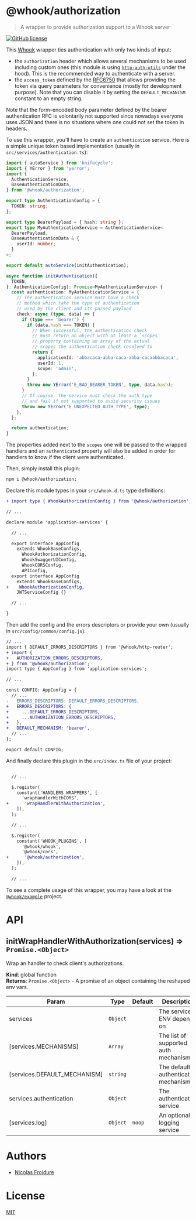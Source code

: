 [//]: # ( )
[//]: # (This file is automatically generated by a `metapak`)
[//]: # (module. Do not change it  except between the)
[//]: # (`content:start/end` flags, your changes would)
[//]: # (be overridden.)
[//]: # ( )
# @whook/authorization
> A wrapper to provide authorization support to a Whook server

[![GitHub license](https://img.shields.io/badge/license-MIT-blue.svg)](https://github.com/nfroidure/whook/blob/main/packages/whook-authorization/LICENSE)


[//]: # (::contents:start)

This [Whook](https://github.com/nfroidure/whook) wrapper ties authentication
with only two kinds of input:

- the `authorization` header which allows several mechanisms to be used
  including custom ones (this module is using
  [`http-auth-utils`](https://www.npmjs.com/package/http-auth-utils) under the
  hood). This is the recommended way to authenticate with a server.
- the `access_token` defined by the
  [RFC6750](https://tools.ietf.org/html/rfc6750#page-6) that allows providing
  the token via query parameters for convenience (mostly for development
  purpose). Note that you can disable it by setting the `DEFAULT_MECHANISM`
  constant to an empty string.

Note that the form-encoded body parameter defined by the bearer authentication
RFC is volontarily not supported since nowadays everyone uses JSON and there is
no situations where one could not set the token in headers.

To use this wrapper, you'll have to create an `authentication` service. Here is
a simple unique token based implementation (usually in
`src/services/authentication.ts`):

```ts
import { autoService } from 'knifecycle';
import { YError } from 'yerror';
import {
  AuthenticationService,
  BaseAuthenticationData,
} from '@whook/authorization';

export type AuthenticationConfig = {
  TOKEN: string;
};

export type BearerPayload = { hash: string };
export type MyAuthenticationService = AuthenticationService<
  BearerPayload,
  BaseAuthenticationData & {
    userId: number;
  }
>;

export default autoService(initAuthentication);

async function initAuthentication({
  TOKEN,
}: AuthenticationConfig): Promise<MyAuthenticationService> {
  const authentication: MyAuthenticationService = {
    // The authentication service must have a check
    // method which take the type of authentication
    // used by the client and its parsed payload
    check: async (type, data) => {
      if (type === 'bearer') {
        if (data.hash === TOKEN) {
          // When successful, the authentication check
          // must return an object with at least a `scopes`
          // property containing an array of the actual
          // scopes the authentication check resolved to
          return {
            applicationId: 'abbacaca-abba-caca-abba-cacaabbacaca',
            userId: 1,
            scope: 'admin',
          };
        }
        throw new YError('E_BAD_BEARER_TOKEN', type, data.hash);
      }
      // Of course, the service must check the auth type
      // and fail if not supported to avoid security issues
      throw new YError('E_UNEXPECTED_AUTH_TYPE', type);
    },
  };

  return authentication;
}
```

The properties added next to the `scopes` one will be passed to the wrapped
handlers and an `authenticated` property will also be added in order for
handlers to know if the client were authenticated.

Then, simply install this plugin:
```sh
npm i @whook/authorization;
```

Declare this module types in your `src/whook.d.ts` type definitions:

```diff
+ import type { WhookAuthorizationConfig } from '@whook/authorization';

// ...

declare module 'application-services' {

  // ...

  export interface AppConfig
    extends WhookBaseConfigs,
      WhookAuthorizationConfig,
      WhookSwaggerUIConfig,
      WhookCORSConfig,
      APIConfig,
  export interface AppConfig
    extends WhookBaseConfigs,
+    WhookAuthorizationConfig,
    JWTServiceConfig {}

  // ...

}
```

Then add the config and the errors descriptors or provide your own (usually in
`src/config/common/config.js`):

```diff
// ...
import { DEFAULT_ERRORS_DESCRIPTORS } from '@whook/http-router';
+ import {
+   AUTHORIZATION_ERRORS_DESCRIPTORS,
+ } from '@whook/authorization';
import type { AppConfig } from 'application-services';

// ...

const CONFIG: AppConfig = {
  // ...
-   ERRORS_DESCRIPTORS: DEFAULT_ERRORS_DESCRIPTORS,
+   ERRORS_DESCRIPTORS: {
+     ...DEFAULT_ERRORS_DESCRIPTORS,
+     ...AUTHORIZATION_ERRORS_DESCRIPTORS,
+   },
+   DEFAULT_MECHANISM: 'bearer',
  // ...
};

export default CONFIG;
```

And finally declare this plugin in the `src/index.ts` file
 of your project:
```diff

  // ...

  $.register(
    constant('HANDLERS_WRAPPERS', [
      'wrapHandlerWithCORS',
+      'wrapHandlerWithAuthorization',
    ]),
  );

  // ...

  $.register(
    constant('WHOOK_PLUGINS', [
      '@whook/whook',
      '@whook/cors',
+      '@whook/authorization',
    ]),
  );

  // ...
```

To see a complete usage of this wrapper, you may have a look at the
[`@whook/example`](https://github.com/nfroidure/whook/tree/master/packages/whook-example)
project.

[//]: # (::contents:end)

# API
<a name="initWrapHandlerWithAuthorization"></a>

## initWrapHandlerWithAuthorization(services) ⇒ <code>Promise.&lt;Object&gt;</code>
Wrap an handler to check client's authorizations.

**Kind**: global function  
**Returns**: <code>Promise.&lt;Object&gt;</code> - A promise of an object containing the reshaped env vars.  

| Param | Type | Default | Description |
| --- | --- | --- | --- |
| services | <code>Object</code> |  | The services ENV depends on |
| [services.MECHANISMS] | <code>Array</code> |  | The list of supported auth mechanisms |
| [services.DEFAULT_MECHANISM] | <code>string</code> |  | The default authentication mechanism |
| services.authentication | <code>Object</code> |  | The authentication service |
| [services.log] | <code>Object</code> | <code>noop</code> | An optional logging service |


# Authors
- [Nicolas Froidure](http://insertafter.com/en/index.html)

# License
[MIT](https://github.com/nfroidure/whook/blob/main/packages/whook-authorization/LICENSE)
